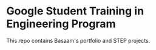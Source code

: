# Google Student Training in Engineering Program

This repo contains Basaam's portfolio and STEP projects.
